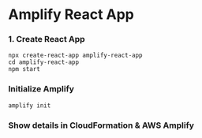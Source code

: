 # Amplify React App

### 1. Create React App
```shell
npx create-react-app amplify-react-app
cd amplify-react-app
npm start
```

### Initialize Amplify
```shell
amplify init
```

### Show details in CloudFormation & AWS Amplify